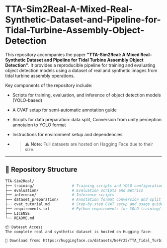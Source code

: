 # TTA-Sim2Real-A-Mixed-Real-Synthetic-Dataset-and-Pipeline-for-Tidal-Turbine-Assembly-Object-Detection

This repository accompanies the paper **"TTA-Sim2Real: A Mixed Real–Synthetic Dataset and Pipeline for Tidal Turbine Assembly Object Detection"**. It provides a reproducible pipeline for training and evaluating object detection models using a dataset of real and synthetic images from tidal turbine assembly operations.

Key components of the repository include:
- Scripts for training, evaluation, and inference of object detection models (YOLO-based)
- A CVAT setup for semi-automatic annotation guide
- Scripts for data preparation: data split, Conversion from unity perception annotaion to YOLO format
- Instructions for environment setup and dependencies

- > ⚠️ **Note:** Full datasets are hosted on Hagging Face due to their size. 
---
## 📁 Repository Structure

```bash
TTA-Sim2Real/
├── training/                 # Training scripts and YOLO configuration
├── evaluation/               # Evaluation scripts and metrics
├── inference/                # Inference scripts 
├── dataset_preparation/      # Annotation format conversion and split scripts
├── cvat_tutorial.md          # Step-by-step CVAT setup and usage guide
├── requirements.txt          # Python requirements for YOLO training/inference
├── LICENSE
└── README.md

📦 Dataset Access
The complete real and synthetic dataset is hosted on Hugging face:

🔗 Download from: https://huggingface.co/datasets/NeFr25/TTA_Tidal_Turbine_Assembly_Visual_Dataset
